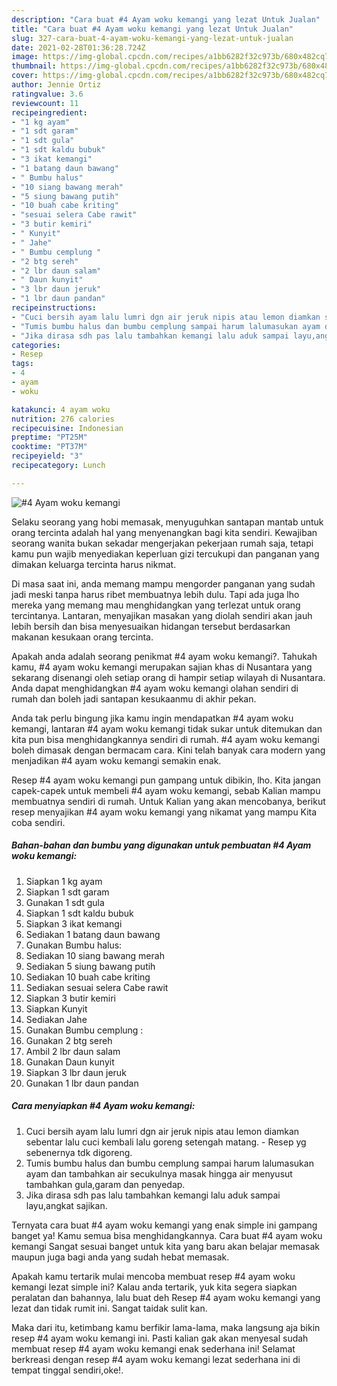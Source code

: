 ```yaml
---
description: "Cara buat #4 Ayam woku kemangi yang lezat Untuk Jualan"
title: "Cara buat #4 Ayam woku kemangi yang lezat Untuk Jualan"
slug: 327-cara-buat-4-ayam-woku-kemangi-yang-lezat-untuk-jualan
date: 2021-02-28T01:36:28.724Z
image: https://img-global.cpcdn.com/recipes/a1bb6282f32c973b/680x482cq70/4-ayam-woku-kemangi-foto-resep-utama.jpg
thumbnail: https://img-global.cpcdn.com/recipes/a1bb6282f32c973b/680x482cq70/4-ayam-woku-kemangi-foto-resep-utama.jpg
cover: https://img-global.cpcdn.com/recipes/a1bb6282f32c973b/680x482cq70/4-ayam-woku-kemangi-foto-resep-utama.jpg
author: Jennie Ortiz
ratingvalue: 3.6
reviewcount: 11
recipeingredient:
- "1 kg ayam"
- "1 sdt garam"
- "1 sdt gula"
- "1 sdt kaldu bubuk"
- "3 ikat kemangi"
- "1 batang daun bawang"
- " Bumbu halus"
- "10 siang bawang merah"
- "5 siung bawang putih"
- "10 buah cabe kriting"
- "sesuai selera Cabe rawit"
- "3 butir kemiri"
- " Kunyit"
- " Jahe"
- " Bumbu cemplung "
- "2 btg sereh"
- "2 lbr daun salam"
- " Daun kunyit"
- "3 lbr daun jeruk"
- "1 lbr daun pandan"
recipeinstructions:
- "Cuci bersih ayam lalu lumri dgn air jeruk nipis atau lemon diamkan sebentar lalu cuci kembali lalu goreng setengah matang. Resep yg sebenernya tdk digoreng."
- "Tumis bumbu halus dan bumbu cemplung sampai harum lalumasukan ayam dan tambahkan air secukulnya masak hingga air menyusut tambahkan gula,garam dan penyedap."
- "Jika dirasa sdh pas lalu tambahkan kemangi lalu aduk sampai layu,angkat sajikan."
categories:
- Resep
tags:
- 4
- ayam
- woku

katakunci: 4 ayam woku 
nutrition: 276 calories
recipecuisine: Indonesian
preptime: "PT25M"
cooktime: "PT37M"
recipeyield: "3"
recipecategory: Lunch

---
```



![#4 Ayam woku kemangi](https://img-global.cpcdn.com/recipes/a1bb6282f32c973b/680x482cq70/4-ayam-woku-kemangi-foto-resep-utama.jpg)

Selaku seorang yang hobi memasak, menyuguhkan santapan mantab untuk orang tercinta adalah hal yang menyenangkan bagi kita sendiri. Kewajiban seorang  wanita bukan sekadar mengerjakan pekerjaan rumah saja, tetapi kamu pun wajib menyediakan keperluan gizi tercukupi dan panganan yang dimakan keluarga tercinta harus nikmat.

Di masa  saat ini, anda memang mampu mengorder panganan yang sudah jadi meski tanpa harus ribet membuatnya lebih dulu. Tapi ada juga lho mereka yang memang mau menghidangkan yang terlezat untuk orang tercintanya. Lantaran, menyajikan masakan yang diolah sendiri akan jauh lebih bersih dan bisa menyesuaikan hidangan tersebut berdasarkan makanan kesukaan orang tercinta. 



Apakah anda adalah seorang penikmat #4 ayam woku kemangi?. Tahukah kamu, #4 ayam woku kemangi merupakan sajian khas di Nusantara yang sekarang disenangi oleh setiap orang di hampir setiap wilayah di Nusantara. Anda dapat menghidangkan #4 ayam woku kemangi olahan sendiri di rumah dan boleh jadi santapan kesukaanmu di akhir pekan.

Anda tak perlu bingung jika kamu ingin mendapatkan #4 ayam woku kemangi, lantaran #4 ayam woku kemangi tidak sukar untuk ditemukan dan kita pun bisa menghidangkannya sendiri di rumah. #4 ayam woku kemangi boleh dimasak dengan bermacam cara. Kini telah banyak cara modern yang menjadikan #4 ayam woku kemangi semakin enak.

Resep #4 ayam woku kemangi pun gampang untuk dibikin, lho. Kita jangan capek-capek untuk membeli #4 ayam woku kemangi, sebab Kalian mampu membuatnya sendiri di rumah. Untuk Kalian yang akan mencobanya, berikut resep menyajikan #4 ayam woku kemangi yang nikamat yang mampu Kita coba sendiri.

<!--inarticleads1-->

##### Bahan-bahan dan bumbu yang digunakan untuk pembuatan #4 Ayam woku kemangi:

1. Siapkan 1 kg ayam
1. Siapkan 1 sdt garam
1. Gunakan 1 sdt gula
1. Siapkan 1 sdt kaldu bubuk
1. Siapkan 3 ikat kemangi
1. Sediakan 1 batang daun bawang
1. Gunakan  Bumbu halus:
1. Sediakan 10 siang bawang merah
1. Sediakan 5 siung bawang putih
1. Sediakan 10 buah cabe kriting
1. Sediakan sesuai selera Cabe rawit
1. Siapkan 3 butir kemiri
1. Siapkan  Kunyit
1. Sediakan  Jahe
1. Gunakan  Bumbu cemplung :
1. Gunakan 2 btg sereh
1. Ambil 2 lbr daun salam
1. Gunakan  Daun kunyit
1. Siapkan 3 lbr daun jeruk
1. Gunakan 1 lbr daun pandan




<!--inarticleads2-->

##### Cara menyiapkan #4 Ayam woku kemangi:

1. Cuci bersih ayam lalu lumri dgn air jeruk nipis atau lemon diamkan sebentar lalu cuci kembali lalu goreng setengah matang. - Resep yg sebenernya tdk digoreng.
1. Tumis bumbu halus dan bumbu cemplung sampai harum lalumasukan ayam dan tambahkan air secukulnya masak hingga air menyusut tambahkan gula,garam dan penyedap.
1. Jika dirasa sdh pas lalu tambahkan kemangi lalu aduk sampai layu,angkat sajikan.




Ternyata cara buat #4 ayam woku kemangi yang enak simple ini gampang banget ya! Kamu semua bisa menghidangkannya. Cara buat #4 ayam woku kemangi Sangat sesuai banget untuk kita yang baru akan belajar memasak maupun juga bagi anda yang sudah hebat memasak.

Apakah kamu tertarik mulai mencoba membuat resep #4 ayam woku kemangi lezat simple ini? Kalau anda tertarik, yuk kita segera siapkan peralatan dan bahannya, lalu buat deh Resep #4 ayam woku kemangi yang lezat dan tidak rumit ini. Sangat taidak sulit kan. 

Maka dari itu, ketimbang kamu berfikir lama-lama, maka langsung aja bikin resep #4 ayam woku kemangi ini. Pasti kalian gak akan menyesal sudah membuat resep #4 ayam woku kemangi enak sederhana ini! Selamat berkreasi dengan resep #4 ayam woku kemangi lezat sederhana ini di tempat tinggal sendiri,oke!.

